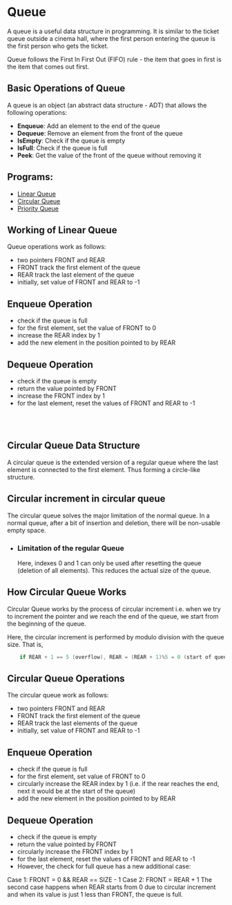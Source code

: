 # Queue

A queue is a useful data structure in programming. It is similar to the ticket queue outside a cinema hall, where the first person entering the queue is the first person who gets the ticket.

Queue follows the First In First Out (FIFO) rule - the item that goes in first is the item that comes out first.

## Basic Operations of Queue

A queue is an object (an abstract data structure - ADT) that allows the following operations:

- **Enqueue**: Add an element to the end of the queue
- **Dequeue**: Remove an element from the front of the queue
- **IsEmpty**: Check if the queue is empty
- **IsFull**: Check if the queue is full
- **Peek**: Get the value of the front of the queue without removing it

## Programs:

- [Linear Queue]()
- [Circular Queue]()
- [Priority Queue]()

## Working of Linear Queue

Queue operations work as follows:

- two pointers FRONT and REAR
- FRONT track the first element of the queue
- REAR track the last element of the queue
- initially, set value of FRONT and REAR to -1

## Enqueue Operation

- check if the queue is full
- for the first element, set the value of FRONT to 0
- increase the REAR index by 1
- add the new element in the position pointed to by REAR

## Dequeue Operation

- check if the queue is empty
- return the value pointed by FRONT
- increase the FRONT index by 1
- for the last element, reset the values of FRONT and REAR to -1

<br/><br/>

## Circular Queue Data Structure

A circular queue is the extended version of a regular queue where the last element is connected to the first element. Thus forming a circle-like structure.

## Circular increment in circular queue

The circular queue solves the major limitation of the normal queue. In a normal queue, after a bit of insertion and deletion, there will be non-usable empty space.

- ### Limitation of the regular Queue

  Here, indexes 0 and 1 can only be used after resetting the queue (deletion of all elements). This reduces the actual size of the queue.

## How Circular Queue Works

Circular Queue works by the process of circular increment i.e. when we try to increment the pointer and we reach the end of the queue, we start from the beginning of the queue.

Here, the circular increment is performed by modulo division with the queue size. That is,

```cpp
    if REAR + 1 == 5 (overflow), REAR = (REAR + 1)%5 = 0 (start of queue)
```

## Circular Queue Operations

The circular queue work as follows:

- two pointers FRONT and REAR
- FRONT track the first element of the queue
- REAR track the last elements of the queue
- initially, set value of FRONT and REAR to -1

## Enqueue Operation

- check if the queue is full
- for the first element, set value of FRONT to 0
- circularly increase the REAR index by 1 (i.e. if the rear reaches the end, next it would be at the start of the queue)
- add the new element in the position pointed to by REAR

## Dequeue Operation

- check if the queue is empty
- return the value pointed by FRONT
- circularly increase the FRONT index by 1
- for the last element, reset the values of FRONT and REAR to -1
- However, the check for full queue has a new additional case:

Case 1: FRONT = 0 && REAR == SIZE - 1
Case 2: FRONT = REAR + 1
The second case happens when REAR starts from 0 due to circular increment and when its value is just 1 less than FRONT, the queue is full.
